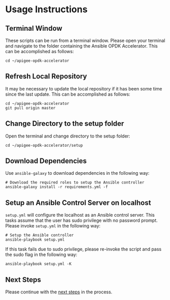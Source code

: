 # Usage Instructions
## Terminal Window
These scripts can be run from a terminal window. Please open your terminal and navigate to the folder
containing the Ansible OPDK Accelerator. This can be accomplished as follows: 

    cd ~/apigee-opdk-accelerator

## Refresh Local Repository
It may be necessary to update the local repository if it has been some time since the last update.
This can be accomplished as follows: 

    cd ~/apigee-opdk-accelerator
    git pull origin master

## Change Directory to the setup folder
Open the terminal and change directory to the setup folder:

    cd ~/apigee-opdk-accelerator/setup

## Download Dependencies
Use `ansible-galaxy` to download dependencies in the following way: 

    # Download the required roles to setup the Ansible controller
    ansible-galaxy install -r requirements.yml -f

## Setup an Ansible Control Server on localhost

`setup.yml` will configure the localhost as an Ansible control server. This tasks assume that the user has sudo privilege 
 with no password prompt. Please invoke `setup.yml` in the following way:
    
    # Setup the Ansible controller
    ansible-playbook setup.yml

If this task fails due to sudo privilege, please re-invoke the script and pass the sudo flag in the following way: 

    ansible-playbook setup.yml -K
    

## Next Steps

Please continue with the [next steps](../README.md#usage-overview) in the process.